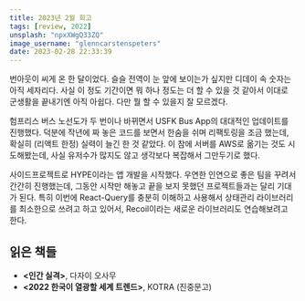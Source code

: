 ```yaml
---
title: 2023년 2월 회고
tags: [review, 2022]
unsplash: "npxXWgQ33ZQ"
image_username: "glenncarstenspeters"
date: 2023-02-28 22:33:39
---
```


<!-- excerpt -->

번아웃이 씨게 온 한 달이었다. 슬슬 전역이 눈 앞에 보이는가 싶지만 디데이 속 숫자는 아직 세자리다. 사실 이 정도 기간이면 뭐 하나 정도는 더 할 수 있을 것 같아서 이대로 군생활을 끝내기엔 아직 아쉽다. 다만 뭘 할 수 있을지 잘 모르겠다.

험프리스 버스 노선도가 두 번이나 바뀌면서 USFK Bus App의 대대적인 업데이트를 진행했다. 덕분에 작년에 짜 놓은 코드를 보면서 한숨을 쉬며 리팩토링을 조금 했는데, 확실히 (리액트 한정) 실력이 늘긴 한 것 같았다. 이 참에 서버를 AWS로 옮기는 것도 시도해봤는데, 사실 유저수가 많지도 않고 생각보다 복잡해서 그만두기로 했다.

사이드프로젝트로 HYPE이라는 앱 개발을 시작했다. 우연한 인연으로 좋은 팀을 꾸려서 간간히 진행했는데, 그동안 시작만 해놓고 끝을 보지 못했던 프로젝트들과는 달리 기대가 된다. 특히 이번에 React-Query를 충분히 이해하고 사용해서 상태관리 라이브러리를 최소한으로 쓰려고 하고 있어서, Recoil이라는 새로운 라이브러리도 연습해보려고 한다.

## 읽은 책들

- **<인간 실격>**, 다자이 오사무
- **<2022 한국이 열광할 세계 트렌드>**, KOTRA (진중문고)
